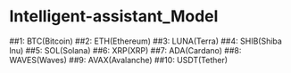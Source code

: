 # Intelligent-assistant_Model

##1: BTC(Bitcoin)
##2: ETH(Ethereum)
##3: LUNA(Terra)
##4: SHIB(Shiba lnu)
##5: SOL(Solana)
##6: XRP(XRP)
##7: ADA(Cardano)
##8: WAVES(Waves)
##9: AVAX(Avalanche)
##10: USDT(Tether)
